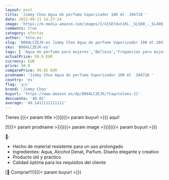 ```yaml
---
layout: post
title: 'Jimmy Choo Agua de perfume Vaporizador 100 ml  204728 '
date: 2022-09-11 14:27:24
image: 'https://m.media-amazon.com/images/I/41SEtdvn1KL._SL500_._SL400_.jpg'
comments: true
category: ofertas
author: 'tole.es'
slug: 'B004LCZEJK-es Jimmy Choo Agua de perfume Vaporizador 100 ml 204728'
sku: 'B004LCZEJK-es'
tags: [ 'Agua de perfume para mujeres','Belleza','Fragancias para mujeres','Perfumes y fragancias','agua','de','jimmy choo','perfume','🇪🇸', ]
actualPrice: 50.0 EUR
currency: EUR
price: 50.0
comparePrice: 99.65 EUR
prodname: 'Jimmy Choo Agua de perfume Vaporizador 100 ml  204728 '
country: 'es'
flag: '🇪🇸'
brand: 'Jimmy Choo'
buyurl: 'https://www.amazon.es/dp/B004LCZEJK/?tag=tolees-21'
descuento: '49.82'
average: '49.1411111111111'
---
```


Tienes [{{< param title >}}]({{< param buyurl >}}) aqui!

[![{{< param prodname >}}]({{< param image >}})]({{< param buyurl >}})

🔎:

- Hecho de material resistente para un uso prolongado
- Ingredientes: Aqua, Alcohol Denat, Parfum. Diseño elegante y creativo
- Producto útil y práctico
- Calidad óptima para los requisitos del cliente

[🛒 Comprar!!!]({{< param buyurl >}})
